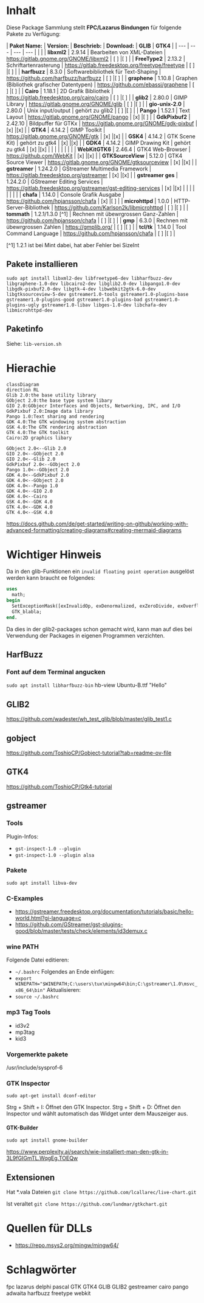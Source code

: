 
# Inhalt

Diese Package Sammlung stellt **FPC/Lazarus Bindungen** für folgende Pakete zu Verfügung:

| **Paket Name:**   | **Version:**     | **Beschrieb:**                             | **Download:**                                                  | **GLIB** | **GTK4** |
| ---               | ---              | ---                                        | ---                                                            |          |          |
| **libxml2**       | 2.9.14           | Bearbeiten von XML-Dateien                 | https://gitlab.gnome.org/GNOME/libxml2                         | [ ]      |[ ]       |
| **FreeType2**     | 2.13.2           | Schriftartenrasterung                      | https://gitlab.freedesktop.org/freetype/freetype               | [ ]      |[ ]       |
| **harfbuzz**      | 8.3.0            | Softwarebibliothek für Text-Shaping        | https://github.com/harfbuzz/harfbuzz                           | [ ]      |[ ]       |
| **graphene**      | 1.10.8           | Graphen (Bibliothek grafischer Datentypen) | https://github.com/ebassi/graphene                             | [ ]      |[ ]       |
| **Cairo**         | 1.18.1           | 2D Grafik Bibliothek                       | https://gitlab.freedesktop.org/cairo/cairo                     | [ ]      |[ ]       |
| **glib2**         | 2.80.0           | GIMP Library                               | https://gitlab.gnome.org/GNOME/glib                            | [ ]      |[ ]       |
| **gio-unix-2.0**  | 2.80.0           | Unix input/output                          | gehört zu glib2                                                | [ ]      |[ ]       |
| **Pango**         | 1.52.1           | Text Layout                                | https://gitlab.gnome.org/GNOME/pango                           | [x]      |[ ]       |
| **GdkPixbuf2**    | 2.42.10          | Bildpuffer für GTKx                        | https://gitlab.gnome.org/GNOME/gdk-pixbuf                      | [x]      |[x]       |
| **GTK4**          | 4.14.2           | GIMP Toolkit                               | https://gitlab.gnome.org/GNOME/gtk                             | [x]      |[x]       |
| **GSK4**          | 4.14.2           | GTK Scene Kit)                             | gehört zu gtk4                                                 | [x]      |[x]       |
| **GDK4**          | 4.14.2           | GIMP Drawing Kit                           | gehört zu gtk4                                                 | [x]      |[x]       |
|                   |                  |                                            |                                                                |          |          |
| **WebKitGTK6**    | 2.46.4           | GTK4 Web-Browser                           | https://github.com/WebKit                                      | [x]      |[x]       |
| **GTKSourceView** | 5.12.0           | GTK4 Source Viewer                         | https://gitlab.gnome.org/GNOME/gtksourceview                   | [x]      |[x]       |
| **gstreamer**     | 1.24.2.0         | GStreamer Multimedia Framework             | https://gitlab.freedesktop.org/gstreamer                       | [x]      |[x]       |
| **gstreamer ges** | 1.24.2.0         | GStreamer Editing Services                 | https://gitlab.freedesktop.org/gstreamer/gst-editing-services  | [x]      |[x]       |
|                   |                  |                                            |                                                                |          |          |
| **chafa**         | 1.14.0           | Console Grafik Ausgabe                     | https://github.com/hpjansson/chafa                             | [x]      |[ ]       |
| **microhttpd**    | 1.0.0            | HTTP-Server-Bibliothek                     | https://github.com/Karlson2k/libmicrohttpd                     | [ ]      |[ ]       |
| **tommath**       | 1.2.1/1.3.0 [^1] | Rechnen mit übewrgrossen Ganz-Zahlen       | https://github.com/hpjansson/chafa                             | [ ]      |[ ]       |
| **gmp**           | 6.3.0            | Rechnen mit übewrgrossen Zahlen            | https://gmplib.org/                                            | [ ]      |[ ]       |
| **tcl/tk**        | 1.14.0           | Tool Command Language                      | https://github.com/hpjansson/chafa                             | [ ]      |[ ]       |

[^1] 1.2.1 ist bei Mint dabei, hat aber Fehler bei SizeInt


## Pakete installieren
`sudo apt install libxml2-dev libfreetype6-dev libharfbuzz-dev libgraphene-1.0-dev libcairo2-dev libglib2.0-dev libpango1.0-dev libgdk-pixbuf2.0-dev libgtk-4-dev libwebkit2gtk-6.0-dev libgtksourceview-5-dev gstreamer1.0-tools gstreamer1.0-plugins-base gstreamer1.0-plugins-good gstreamer1.0-plugins-bad gstreamer1.0-plugins-ugly gstreamer1.0-libav libges-1.0-dev libchafa-dev libmicrohttpd-dev`


## Paketinfo
Siehe:
`lib-version.sh`

# Hierachie
```mermaid
classDiagram
direction RL
Glib 2.0:the base utility library
GObject 2.0:the base type system libary
GIO 2.0:GObjecr Interfaces and Objects, Networking, IPC, and I/O
GdkPixbuf 2.0:Image data library
Pango 1.0:Text sharing and rendering
GDK 4.0:The GTK windowing system abstraction
GSK 4.0:The GTK rendering abstraction
GTK 4.0:The GTK toolkit
Cairo:2D graphics libary

GObject 2.0<--Glib 2.0
GIO 2.0<--GObject 2.0
GIO 2.0<--Glib 2.0
GdkPixbuf 2.0<--GObject 2.0
Pango 1.0<--GObject 2.0
GDK 4.0<--GdkPixbuf 2.0
GDK 4.0<--GObject 2.0
GDK 4.0<--Pango 1.0
GDK 4.0<--GIO 2.0
GDK 4.0<--Cairo
GSK 4.0<--GDK 4.0
GTK 4.0<--GDK 4.0
GTK 4.0<--GSK 4.0
```

https://docs.github.com/de/get-started/writing-on-github/working-with-advanced-formatting/creating-diagrams#creating-mermaid-diagrams


# Wichtiger Hinweis
Da in den glib-Funktionen ein `invalid floating point operation` ausgelöst werden kann braucht ee folgendes:
```pascal
uses
  math;
begin
  SetExceptionMask([exInvalidOp, exDenormalized, exZeroDivide, exOverflow, exUnderflow, exPrecision]);
  GTK_blabla;
end.
```
Da dies in der glib2-packages schon gemacht wird, kann man auf dies bei Verwendung der Packages in eigenen Programmen verzichten.

## HarfBuzz

### Font auf dem Terminal angucken
`sudo apt install libharfbuzz-bin`
hb-view Ubuntu-B.ttf "Hello"


## GLIB2 
https://github.com/wadester/wh_test_glib/blob/master/glib_test1.c

## gobject
https://github.com/ToshioCP/Gobject-tutorial?tab=readme-ov-file

## GTK4
https://github.com/ToshioCP/Gtk4-tutorial

## gstreamer

### Tools
Plugin-Infos:
- `gst-inspect-1.0 --plugin`
- `gst-inspect-1.0 --plugin alsa`

### Pakete
`sudo apt install libva-dev`

### C-Examples
- https://gstreamer.freedesktop.org/documentation/tutorials/basic/hello-world.html?gi-language=c
- https://github.com/GStreamer/gst-plugins-good/blob/master/tests/check/elements/id3demux.c

### wine PATH
Folgende Datei editieren:
- `~/.bashrc`
Folgendes an Ende einfügen:
- `export WINEPATH="$WINEPATH;C:\users\tux\mingw64\bin;C:\gstreamer\1.0\msvc_x86_64\bin"`
Aktualisieren:
- `source ~/.bashrc`

### mp3 Tag Tools
- id3v2
- mp3tag
- kid3

### Vorgemerkte pakete

/usr/include/sysprof-6

### GTK Inspector

`sudo apt-get install dconf-editor`

Strg + Shift + I: Öffnet den GTK Inspector.
Strg + Shift + D: Öffnet den Inspector und wählt automatisch das Widget unter dem Mauszeiger aus.

#### GTK-Builder

`sudo apt install gnome-builder`

https://www.perplexity.ai/search/wie-installiert-man-den-gtk-in-3L9fGIGmTL.WqgEg.TOEQw


## Extensionen
Hat *.vala Dateien 
`git clone https://github.com/lcallarec/live-chart.git`


Ist veraltet
`git clone https://github.com/lundmar/gtkchart.git`



# Quellen für DLLs
- https://repo.msys2.org/mingw/mingw64/

# Schlagwörter
fpc lazarus delphi pascal GTK GTK4 GLIB GLIB2 gestreamer cairo pango adwaita harfbuzz freetype webkit








